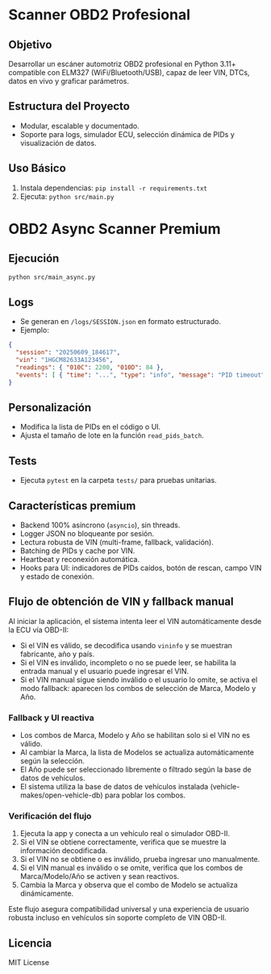 # Scanner OBD2 Profesional

## Objetivo
Desarrollar un escáner automotriz OBD2 profesional en Python 3.11+ compatible con ELM327 (WiFi/Bluetooth/USB), capaz de leer VIN, DTCs, datos en vivo y graficar parámetros.

## Estructura del Proyecto
- Modular, escalable y documentado.
- Soporte para logs, simulador ECU, selección dinámica de PIDs y visualización de datos.

## Uso Básico
1. Instala dependencias: `pip install -r requirements.txt`
2. Ejecuta: `python src/main.py`

# OBD2 Async Scanner Premium

## Ejecución

```bash
python src/main_async.py
```

## Logs
- Se generan en `/logs/SESSION.json` en formato estructurado.
- Ejemplo:
```json
{
  "session": "20250609_184617",
  "vin": "1HGCM82633A123456",
  "readings": { "010C": 2200, "010D": 84 },
  "events": [ { "time": "...", "type": "info", "message": "PID timeout" } ]
}
```

## Personalización
- Modifica la lista de PIDs en el código o UI.
- Ajusta el tamaño de lote en la función `read_pids_batch`.

## Tests
- Ejecuta `pytest` en la carpeta `tests/` para pruebas unitarias.

## Características premium
- Backend 100% asíncrono (`asyncio`), sin threads.
- Logger JSON no bloqueante por sesión.
- Lectura robusta de VIN (multi-frame, fallback, validación).
- Batching de PIDs y cache por VIN.
- Heartbeat y reconexión automática.
- Hooks para UI: indicadores de PIDs caídos, botón de rescan, campo VIN y estado de conexión.

## Flujo de obtención de VIN y fallback manual

Al iniciar la aplicación, el sistema intenta leer el VIN automáticamente desde la ECU vía OBD-II:
- Si el VIN es válido, se decodifica usando `vininfo` y se muestran fabricante, año y país.
- Si el VIN es inválido, incompleto o no se puede leer, se habilita la entrada manual y el usuario puede ingresar el VIN.
- Si el VIN manual sigue siendo inválido o el usuario lo omite, se activa el modo fallback: aparecen los combos de selección de Marca, Modelo y Año.

### Fallback y UI reactiva
- Los combos de Marca, Modelo y Año se habilitan solo si el VIN no es válido.
- Al cambiar la Marca, la lista de Modelos se actualiza automáticamente según la selección.
- El Año puede ser seleccionado libremente o filtrado según la base de datos de vehículos.
- El sistema utiliza la base de datos de vehículos instalada (vehicle-makes/open-vehicle-db) para poblar los combos.

### Verificación del flujo
1. Ejecuta la app y conecta a un vehículo real o simulador OBD-II.
2. Si el VIN se obtiene correctamente, verifica que se muestre la información decodificada.
3. Si el VIN no se obtiene o es inválido, prueba ingresar uno manualmente.
4. Si el VIN manual es inválido o se omite, verifica que los combos de Marca/Modelo/Año se activen y sean reactivos.
5. Cambia la Marca y observa que el combo de Modelo se actualiza dinámicamente.

Este flujo asegura compatibilidad universal y una experiencia de usuario robusta incluso en vehículos sin soporte completo de VIN OBD-II.

## Licencia
MIT License
